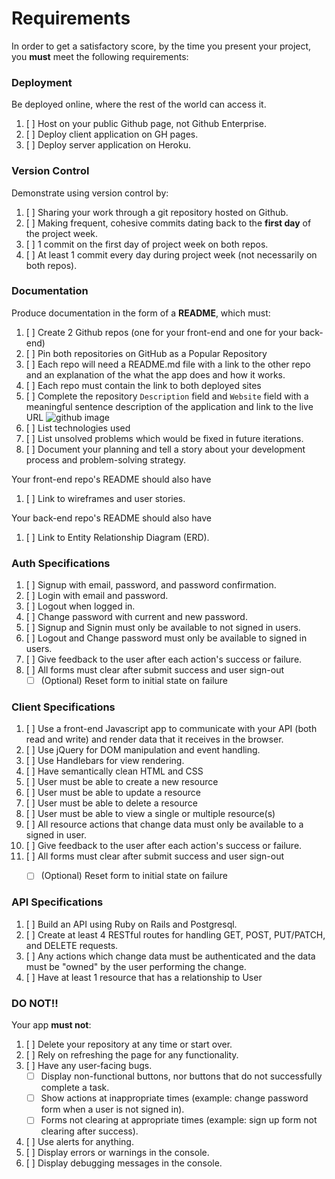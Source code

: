 


# Requirements

In order to get a satisfactory score, by the time you present your project, you
**must** meet the following requirements:

### Deployment
Be deployed online, where the rest of the world can access it.
1.  [ ]  Host on your public Github page, not Github Enterprise.
1.  [ ]  Deploy client application on GH pages.
1.  [ ]  Deploy server application on Heroku.

### Version Control
Demonstrate using version control by:
1.  [ ]  Sharing your work through a git repository hosted on Github.
1.  [ ]  Making frequent, cohesive commits dating back to the **first day**
of the project week.
1.  [ ]  1 commit on the first day of project week on both repos.
1.  [ ]  At least 1 commit every day during project week (not necessarily on both repos).

### Documentation
Produce documentation in the form of a **README**, which must:
1.  [ ] Create 2 Github repos (one for your front-end and one for your back-end)
1.  [ ] Pin both repositories on GitHub as a Popular Repository
1.  [ ] Each repo will need a README.md file with a link to the other repo and an explanation of the what the app does and how it works.
1.  [ ] Each repo must contain the link to both deployed sites
1.  [ ] Complete the repository `Description` field and `Website` field with a meaningful sentence description of the application and link to the live URL
![github image](https://git.generalassemb.ly/storage/user/3667/files/beae41ae-aaaa-11e7-8867-63958d376a0b)
1.  [ ] List technologies used
1.  [ ] List unsolved problems which would be fixed in future iterations.
1.  [ ] Document your planning and tell a story about your development process and problem-solving strategy.

Your front-end repo's README should also have
1.  [ ] Link to wireframes and user stories.

Your back-end repo's README should also have
1.  [ ] Link to Entity Relationship Diagram (ERD).

### Auth Specifications
1.  [ ] Signup with email, password, and password confirmation.
1.  [ ] Login with email and password.
1.  [ ] Logout when logged in.
1.  [ ] Change password with current and new password.
1.  [ ] Signup and Signin must only be available to not signed in users.
1.  [ ] Logout and Change password must only be available to signed in users.
1.  [ ] Give feedback to the user after each action's success or failure.
1.  [ ] All forms must clear after submit success and user sign-out
    - [ ] (Optional) Reset form to initial state on failure

### Client Specifications
1.  [ ] Use a front-end Javascript app to communicate with your API (both read and write) and render data that it receives in the browser.
1.  [ ] Use jQuery for DOM manipulation and event handling.
1.  [ ] Use Handlebars for view rendering.
1.  [ ] Have semantically clean HTML and CSS
1.  [ ] User must be able to create a new resource
1.  [ ] User must be able to update a resource
1.  [ ] User must be able to delete a resource
1.  [ ] User must be able to view a single or multiple resource(s)
1.  [ ] All resource actions that change data must only be available to a signed in user.
1.  [ ] Give feedback to the user after each action's success or failure.
1.  [ ] All forms must clear after submit success and user sign-out
    - [ ] (Optional) Reset form to initial state on failure


### API Specifications
1.  [ ] Build an API using Ruby on Rails and Postgresql.
1.  [ ] Create at least 4 RESTful routes for handling GET, POST, PUT/PATCH, and DELETE requests.
1.  [ ] Any actions which change data must be authenticated and the data must be "owned" by the user performing the change.
1.  [ ] Have at least 1 resource that has a relationship to User

### DO NOT!!
Your app **must not**:
1.  [ ]   Delete your repository at any time or start over.
1.  [ ]   Rely on refreshing the page for any functionality.
1.  [ ]   Have any user-facing bugs.
    - [ ] Display non-functional buttons, nor buttons that do not successfully complete a task.
    - [ ] Show actions at inappropriate times (example:  change password form when a user is not signed in).
    - [ ] Forms not clearing at appropriate times (example: sign up form not clearing after success).
1.  [ ]   Use alerts for anything.
1.  [ ]   Display errors or warnings in the console.
1.  [ ]   Display debugging messages in the console.
